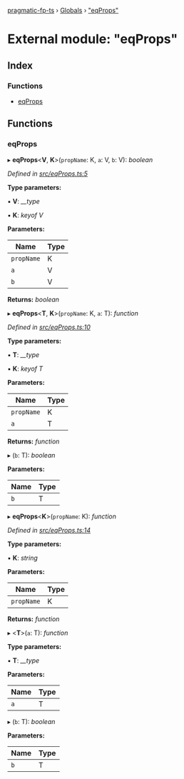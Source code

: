 [pragmatic-fp-ts](../README.md) › [Globals](../globals.md) › ["eqProps"](_eqprops_.md)

# External module: "eqProps"

## Index

### Functions

* [eqProps](_eqprops_.md#eqprops)

## Functions

###  eqProps

▸ **eqProps**<**V**, **K**>(`propName`: K, `a`: V, `b`: V): *boolean*

*Defined in [src/eqProps.ts:5](https://github.com/hermann-p/pragmatic-fp-ts/blob/ce213e6/src/eqProps.ts#L5)*

**Type parameters:**

▪ **V**: *__type*

▪ **K**: *keyof V*

**Parameters:**

Name | Type |
------ | ------ |
`propName` | K |
`a` | V |
`b` | V |

**Returns:** *boolean*

▸ **eqProps**<**T**, **K**>(`propName`: K, `a`: T): *function*

*Defined in [src/eqProps.ts:10](https://github.com/hermann-p/pragmatic-fp-ts/blob/ce213e6/src/eqProps.ts#L10)*

**Type parameters:**

▪ **T**: *__type*

▪ **K**: *keyof T*

**Parameters:**

Name | Type |
------ | ------ |
`propName` | K |
`a` | T |

**Returns:** *function*

▸ (`b`: T): *boolean*

**Parameters:**

Name | Type |
------ | ------ |
`b` | T |

▸ **eqProps**<**K**>(`propName`: K): *function*

*Defined in [src/eqProps.ts:14](https://github.com/hermann-p/pragmatic-fp-ts/blob/ce213e6/src/eqProps.ts#L14)*

**Type parameters:**

▪ **K**: *string*

**Parameters:**

Name | Type |
------ | ------ |
`propName` | K |

**Returns:** *function*

▸ <**T**>(`a`: T): *function*

**Type parameters:**

▪ **T**: *__type*

**Parameters:**

Name | Type |
------ | ------ |
`a` | T |

▸ (`b`: T): *boolean*

**Parameters:**

Name | Type |
------ | ------ |
`b` | T |
